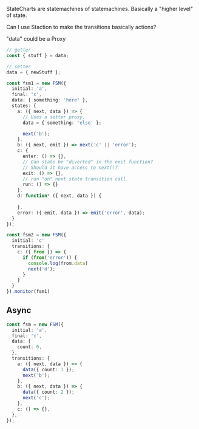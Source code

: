 StateCharts are statemachines of statemachines. Basically a "higher level" of state.

Can I use Staction to make the transitions basically actions?

"data" could be a Proxy
```typescript
// getter
const { stuff } = data;

// setter
data = { newStuff };
```

```typescript
const fsm1 = new FSM({
  initial: 'a',
  final: 'c',
  data: { something: 'here' },
  states: {
    a: ({ next, data }) => {
      // Uses a setter proxy.
      data = { something: 'else' };

      next('b');
    },
    b: ({ next, emit }) => next('c' || 'error');
    c: {
      enter: () => {},
      // Can state be "diverted" in the exit function?
      // Should it have access to next()?
      exit: () => {},
      // run "on" next state transition call.
      run: () => {}
    },
    d: function* ({ next, data }) {
      
    },
    error: ({ emit, data }) => emit('error', data);
  }
});

const fsm2 = new FSM({
  initial: 'c'
  transitions: {
    c: ({ from }) => {
      if (from('error')) {
        console.log(from.data)
        next('d');
      }
    }
  }
}).monitor(fsm1)

```

## Async 

```typescript
const fsm = new FSM({
  initial: 'a',
  final: 'c',
  data: {
    count: 0,
  },
  transitions: {
    a: ({ next, data }) => {
      data({ count: 1 });
      next('b');
    },
    b: ({ next, data }) => {
      data({ count: 2 });
      next('c');
    },
    c: () => {},
  },
});
```